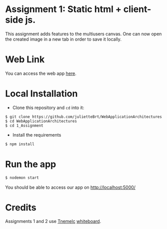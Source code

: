 # Assignment 1: Static html + client-side js.

This assignment adds features to the multiusers canvas. One can now open the created image in a new tab in order to save it locally.

# Web Link

You can access the web app [here](https://web-app-assignment1.herokuapp.com/).

# Local Installation

* Clone this repository and `cd` into it:
```
$ git clone https://github.com/julietteBrt/WebApplicationArchitectures
$ cd WebApplicationArchitectures
$ cd 1_Assignment
```
* Install the requirements
```bash
$ npm install
```

# Run the app

```bash
$ nodemon start
```

You should be able to access our app on [http://localhost:5000/](http://localhost:5000/)

# Credits

Assignments 1 and 2 use [Tnemelc](https://github.com/Tnemlec) [whiteboard](https://github.com/Tnemlec/Whiteboard).
